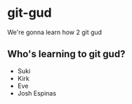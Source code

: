 # git-gud

We're gonna learn how 2 git gud

## Who's learning to git gud?
 * Suki
 * Kirk
 * Eve
 * Josh Espinas
